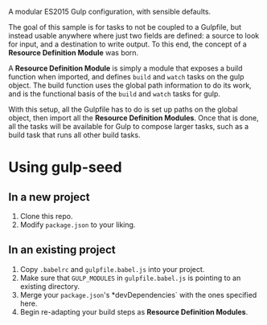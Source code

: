 A modular ES2015 Gulp configuration, with sensible defaults.

The goal of this sample is for tasks to not be coupled to a Gulpfile, but
instead usable anywhere where just two fields are defined: a source to look for
input, and a destination to write output. To this end, the concept of a
**Resource Definition Module** was born.

A **Resource Definition Module** is simply a module that exposes a build
function when imported, and defines `build` and `watch` tasks on the gulp
object. The build function uses the global path information to do its work,
and is the functional basis of the `build` and `watch` tasks for gulp.

With this setup, all the Gulpfile has to do is set up paths on the global
object, then import all the **Resource Definition Modules**. Once that is
done, all the tasks will be available for Gulp to compose larger tasks,
such as a build task that runs all other build tasks.

# Using gulp-seed

## In a new project

1. Clone this repo.
2. Modify `package.json` to your liking.

## In an existing project

1. Copy `.babelrc` and `gulpfile.babel.js` into your project.
2. Make sure that `GULP_MODULES` in `gulpfile.babel.js` is pointing to an
existing directory.
3. Merge your `package.json`'s *devDependencies` with the ones specified here.
4. Begin re-adapting your build steps as **Resource Definition Modules**.